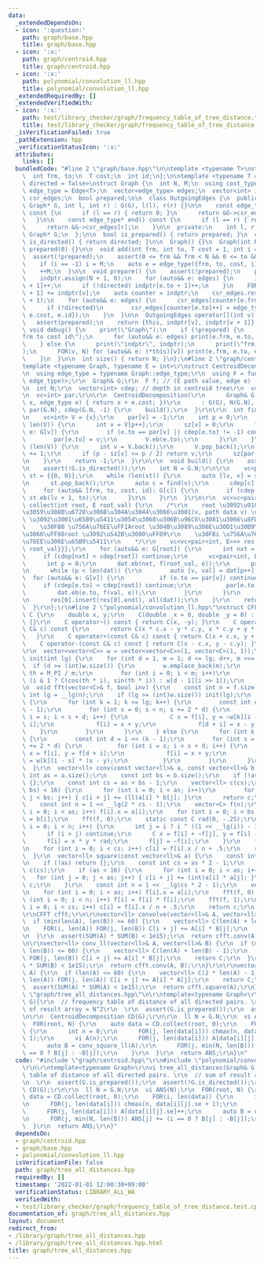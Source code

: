 ```yaml
---
data:
  _extendedDependsOn:
  - icon: ':question:'
    path: graph/base.hpp
    title: graph/base.hpp
  - icon: ':x:'
    path: graph/centroid.hpp
    title: graph/centroid.hpp
  - icon: ':x:'
    path: polynomial/convolution_ll.hpp
    title: polynomial/convolution_ll.hpp
  _extendedRequiredBy: []
  _extendedVerifiedWith:
  - icon: ':x:'
    path: test/library_checker/graph/frequency_table_of_tree_distance.test.cpp
    title: test/library_checker/graph/frequency_table_of_tree_distance.test.cpp
  _isVerificationFailed: true
  _pathExtension: hpp
  _verificationStatusIcon: ':x:'
  attributes:
    links: []
  bundledCode: "#line 2 \"graph/base.hpp\"\n\ntemplate <typename T>\nstruct Edge {\n\
    \  int frm, to;\n  T cost;\n  int id;\n};\n\ntemplate <typename T = int, bool\
    \ directed = false>\nstruct Graph {\n  int N, M;\n  using cost_type = T;\n  using\
    \ edge_type = Edge<T>;\n  vector<edge_type> edges;\n  vector<int> indptr;\n  vector<edge_type>\
    \ csr_edges;\n  bool prepared;\n\n  class OutgoingEdges {\n  public:\n    OutgoingEdges(const\
    \ Graph* G, int l, int r) : G(G), l(l), r(r) {}\n\n    const edge_type* begin()\
    \ const {\n      if (l == r) { return 0; }\n      return &G->csr_edges[l];\n \
    \   }\n\n    const edge_type* end() const {\n      if (l == r) { return 0; }\n\
    \      return &G->csr_edges[r];\n    }\n\n  private:\n    int l, r;\n    const\
    \ Graph* G;\n  };\n\n  bool is_prepared() { return prepared; }\n  constexpr bool\
    \ is_directed() { return directed; }\n\n  Graph() {}\n  Graph(int N) : N(N), M(0),\
    \ prepared(0) {}\n\n  void add(int frm, int to, T cost = 1, int i = -1) {\n  \
    \  assert(!prepared);\n    assert(0 <= frm && frm < N && 0 <= to && to < N);\n\
    \    if (i == -1) i = M;\n    auto e = edge_type({frm, to, cost, i});\n    edges.eb(e);\n\
    \    ++M;\n  }\n\n  void prepare() {\n    assert(!prepared);\n    prepared = true;\n\
    \    indptr.assign(N + 1, 0);\n    for (auto&& e: edges) {\n      indptr[e.frm\
    \ + 1]++;\n      if (!directed) indptr[e.to + 1]++;\n    }\n    FOR(v, N) indptr[v\
    \ + 1] += indptr[v];\n    auto counter = indptr;\n    csr_edges.resize(indptr.back()\
    \ + 1);\n    for (auto&& e: edges) {\n      csr_edges[counter[e.frm]++] = e;\n\
    \      if (!directed)\n        csr_edges[counter[e.to]++] = edge_type({e.to, e.frm,\
    \ e.cost, e.id});\n    }\n  }\n\n  OutgoingEdges operator[](int v) const {\n \
    \   assert(prepared);\n    return {this, indptr[v], indptr[v + 1]};\n  }\n\n \
    \ void debug() {\n    print(\"Graph\");\n    if (!prepared) {\n      print(\"\
    frm to cost id\");\n      for (auto&& e: edges) print(e.frm, e.to, e.cost, e.id);\n\
    \    } else {\n      print(\"indptr\", indptr);\n      print(\"frm to cost id\"\
    );\n      FOR(v, N) for (auto&& e: (*this)[v]) print(e.frm, e.to, e.cost, e.id);\n\
    \    }\n  }\n\n  int size() { return N; }\n};\n#line 2 \"graph/centroid.hpp\"\n\
    template <typename Graph, typename E = int>\r\nstruct CentroidDecomposition {\r\
    \n  using edge_type = typename Graph::edge_type;\r\n  using F = function<E(E,\
    \ edge_type)>;\r\n  Graph& G;\r\n  F f; // (E path value, edge e) -> E new_path_value\r\
    \n  int N;\r\n  vector<int> cdep; // depth in centroid tree\r\n  vc<int> sz;\r\
    \n  vc<int> par;\r\n\r\n  CentroidDecomposition(\r\n      Graph& G, F f = [](int\
    \ x, edge_type e) { return x + e.cost; })\r\n      : G(G), N(G.N), f(f), sz(G.N),\
    \ par(G.N), cdep(G.N, -1) {\r\n    build();\r\n  }\r\n\r\n  int find(int v) {\r\
    \n    vc<int> V = {v};\r\n    par[v] = -1;\r\n    int p = 0;\r\n    while (p <\
    \ len(V)) {\r\n      int v = V[p++];\r\n      sz[v] = 0;\r\n      for (auto&&\
    \ e: G[v]) {\r\n        if (e.to == par[v] || cdep[e.to] != -1) continue;\r\n\
    \        par[e.to] = v;\r\n        V.eb(e.to);\r\n      }\r\n    }\r\n    while\
    \ (len(V)) {\r\n      int v = V.back();\r\n      V.pop_back();\r\n      sz[v]\
    \ += 1;\r\n      if (p - sz[v] <= p / 2) return v;\r\n      sz[par[v]] += sz[v];\r\
    \n    }\r\n    return -1;\r\n  }\r\n\r\n  void build() {\r\n    assert(G.is_prepared());\r\
    \n    assert(!G.is_directed());\r\n    int N = G.N;\r\n\r\n    vc<pair<int, int>>\
    \ st = {{0, 0}};\r\n    while (len(st)) {\r\n      auto [lv, v] = st.back();\r\
    \n      st.pop_back();\r\n      auto c = find(v);\r\n      cdep[c] = lv;\r\n \
    \     for (auto&& [frm, to, cost, id]: G[c]) {\r\n        if (cdep[to] == -1)\
    \ st.eb(lv + 1, to);\r\n      }\r\n    }\r\n  }\r\n\r\n  vc<vc<pair<int, E>>>\
    \ collect(int root, E root_val) {\r\n    /*\r\n    root \u3092\u91CD\u5FC3\u3068\
    \u3059\u308B\u6728\u306B\u304A\u3044\u3066\u3001(v, path data v) \u306E vector\
    \ \u3092\u3001\u65B9\u5411\u3054\u3068\u306B\u96C6\u3081\u3066\u8FD4\u3059\r\n\
    \    \u30FB0 \u756A\u76EE\uFF1Aroot \u304B\u3089\u306E\u30D1\u30B9\u3059\u3079\
    \u3066\uFF08root \u3092\u542B\u3080\uFF09\r\n    \u30FBi \u756A\u76EE\uFF1Ai \u756A\
    \u76EE\u306E\u65B9\u5411\r\n    */\r\n    vc<vc<pair<int, E>>> res = {{{root,\
    \ root_val}}};\r\n    for (auto&& e: G[root]) {\r\n      int nxt = e.to;\r\n \
    \     if (cdep[nxt] < cdep[root]) continue;\r\n      vc<pair<int, E>> dat;\r\n\
    \      int p = 0;\r\n      dat.eb(nxt, f(root_val, e));\r\n      par[nxt] = root;\r\
    \n      while (p < len(dat)) {\r\n        auto [v, val] = dat[p++];\r\n      \
    \  for (auto&& e: G[v]) {\r\n          if (e.to == par[v]) continue;\r\n     \
    \     if (cdep[e.to] < cdep[root]) continue;\r\n          par[e.to] = v;\r\n \
    \         dat.eb(e.to, f(val, e));\r\n        }\r\n      }\r\n      res.eb(dat);\r\
    \n      res[0].insert(res[0].end(), all(dat));\r\n    }\r\n    return res;\r\n\
    \  }\r\n};\r\n#line 2 \"polynomial/convolution_ll.hpp\"\nstruct CFFT {\r\n  struct\
    \ C {\r\n    double x, y;\r\n    C(double _x = 0, double _y = 0) : x(_x), y(_y)\
    \ {}\r\n    C operator~() const { return C(x, -y); }\r\n    C operator*(const\
    \ C& c) const {\r\n      return C(x * c.x - y * c.y, x * c.y + y * c.x);\r\n \
    \   }\r\n    C operator+(const C& c) const { return C(x + c.x, y + c.y); }\r\n\
    \    C operator-(const C& c) const { return C(x - c.x, y - c.y); }\r\n  };\r\n\
    \r\n  vector<vector<C>> w = vector<vector<C>>(1, vector<C>(1, 1));\r\n\r\n  void\
    \ init(int lg) {\r\n    for (int d = 1, m = 1; d <= lg; d++, m <<= 1)\r\n    \
    \  if (d >= (int)w.size()) {\r\n        w.emplace_back(m);\r\n        const double\
    \ th = M_PI / m;\r\n        for (int i = 0; i < m; i++)\r\n          w[d][i] =\
    \ (i & 1 ? C(cos(th * i), sin(th * i)) : w[d - 1][i >> 1]);\r\n      }\r\n  }\r\
    \n  void fft(vector<C>& f, bool inv) {\r\n    const int n = f.size();\r\n    const\
    \ int lg = __lg(n);\r\n    if (lg >= (int)w.size()) init(lg);\r\n    if (inv)\
    \ {\r\n      for (int k = 1; k <= lg; k++) {\r\n        const int d = 1 << (k\
    \ - 1);\r\n        for (int s = 0; s < n; s += 2 * d) {\r\n          for (int\
    \ i = s; i < s + d; i++) {\r\n            C x = f[i], y = ~w[k][i - s] * f[d +\
    \ i];\r\n            f[i] = x + y;\r\n            f[d + i] = x - y;\r\n      \
    \    }\r\n        }\r\n      }\r\n    } else {\r\n      for (int k = lg; k; k--)\
    \ {\r\n        const int d = 1 << (k - 1);\r\n        for (int s = 0; s < n; s\
    \ += 2 * d) {\r\n          for (int i = s; i < s + d; i++) {\r\n            C\
    \ x = f[i], y = f[d + i];\r\n            f[i] = x + y;\r\n            f[d + i]\
    \ = w[k][i - s] * (x - y);\r\n          }\r\n        }\r\n      }\r\n    }\r\n\
    \  }\r\n  vector<ll> conv(const vector<ll>& a, const vector<ll>& b) {\r\n    const\
    \ int as = a.size();\r\n    const int bs = b.size();\r\n    if (!as or !bs) return\
    \ {};\r\n    const int cs = as + bs - 1;\r\n    vector<ll> c(cs);\r\n    if (max(as,\
    \ bs) < 16) {\r\n      for (int i = 0; i < as; i++)\r\n        for (int j = 0;\
    \ j < bs; j++) { c[i + j] += (ll)a[i] * b[j]; }\r\n      return c;\r\n    }\r\n\
    \    const int n = 1 << __lg(2 * cs - 1);\r\n    vector<C> f(n);\r\n    for (int\
    \ i = 0; i < as; i++) f[i].x = a[i];\r\n    for (int i = 0; i < bs; i++) f[i].y\
    \ = b[i];\r\n    fft(f, 0);\r\n    static const C rad(0, -.25);\r\n    for (int\
    \ i = 0; i < n; i++) {\r\n      int j = i ? i ^ ((1 << __lg(i)) - 1) : 0;\r\n\
    \      if (i > j) continue;\r\n      C x = f[i] + ~f[j], y = f[i] - ~f[j];\r\n\
    \      f[i] = x * y * rad;\r\n      f[j] = ~f[i];\r\n    }\r\n    fft(f, 1);\r\
    \n    for (int i = 0; i < cs; i++) c[i] = f[i].x / n + .5;\r\n    return c;\r\n\
    \  }\r\n  vector<ll> square(const vector<ll>& a) {\r\n    const int as = a.size();\r\
    \n    if (!as) return {};\r\n    const int cs = as * 2 - 1;\r\n    vector<ll>\
    \ c(cs);\r\n    if (as < 16) {\r\n      for (int i = 0; i < as; i++)\r\n     \
    \   for (int j = 0; j < as; j++) { c[i + j] += (int)a[i] * a[j]; }\r\n      return\
    \ c;\r\n    }\r\n    const int n = 1 << __lg(cs * 2 - 1);\r\n    vector<C> f(n);\r\
    \n    for (int i = 0; i < as; i++) f[i].x = a[i];\r\n    fft(f, 0);\r\n    for\
    \ (int i = 0; i < n; i++) f[i] = f[i] * f[i];\r\n    fft(f, 1);\r\n    for (int\
    \ i = 0; i < cs; i++) c[i] = f[i].x / n + .5;\r\n    return c;\r\n  }\r\n};\r\n\
    \r\nCFFT cfft;\r\n\r\nvector<ll> convolve(vector<ll>& A, vector<ll>& B) {\r\n\
    \  if (min(len(A), len(B)) <= 60) {\r\n    vector<ll> C(len(A) + len(B) - 1);\r\
    \n    FOR(i, len(A)) FOR(j, len(B)) C[i + j] += A[i] * B[j];\r\n    return C;\r\
    \n  }\r\n  assert(SUM(A) * SUM(B) < 1e15);\r\n  return cfft.conv(A, B);\r\n}\r\
    \n\r\nvector<ll> conv_ll(vector<ll>& A, vector<ll>& B) {\r\n  if (min(len(A),\
    \ len(B)) <= 60) {\r\n    vector<ll> C(len(A) + len(B) - 1);\r\n    FOR(i, len(A))\
    \ FOR(j, len(B)) C[i + j] += A[i] * B[j];\r\n    return C;\r\n  }\r\n  assert(SUM(A)\
    \ * SUM(B) < 1e15);\r\n  return cfft.conv(A, B);\r\n}\r\n\r\nvector<ll> conv_square_ll(vector<ll>&\
    \ A) {\r\n  if (len(A) <= 60) {\r\n    vector<ll> C(2 * len(A) - 1);\r\n    FOR(i,\
    \ len(A)) FOR(j, len(A)) C[i + j] += A[i] * A[j];\r\n    return C;\r\n  }\r\n\
    \  assert(SUM(A) * SUM(A) < 1e15);\r\n  return cfft.square(A);\r\n}\r\n#line 3\
    \ \"graph/tree_all_distances.hpp\"\n\r\ntemplate<typename Graph>\r\nvi tree_all_distances(Graph&\
    \ G){\r\n  // frequency table of distance of all directed pairs. \r\n  // sum\
    \ of result array = N^2\r\n  \r\n  assert(G.is_prepared());\r\n  assert(!G.is_directed());\r\
    \n\r\n  CentroidDecomposition CD(G);\r\n\r\n  ll N = G.N;\r\n  vi ANS(N);\r\n\
    \  FOR(root, N) {\r\n    auto data = CD.collect(root, 0);\r\n    FOR(i, len(data))\
    \ {\r\n      int n = 0;\r\n      FOR(j, len(data[i])) chmax(n, data[i][j].se +\
    \ 1);\r\n      vi A(n);\r\n      FOR(j, len(data[i])) A[data[i][j].se]++;\r\n\
    \      auto B = conv_square_ll(A);\r\n      FOR(j, min(N, len(B))) ANS[j] += (i\
    \ == 0 ? B[j] : -B[j]);\r\n    }\r\n  }\r\n  return ANS;\r\n}\n"
  code: "#include \"graph/centroid.hpp\"\r\n#include \"polynomial/convolution_ll.hpp\"\
    \r\n\r\ntemplate<typename Graph>\r\nvi tree_all_distances(Graph& G){\r\n  // frequency\
    \ table of distance of all directed pairs. \r\n  // sum of result array = N^2\r\
    \n  \r\n  assert(G.is_prepared());\r\n  assert(!G.is_directed());\r\n\r\n  CentroidDecomposition\
    \ CD(G);\r\n\r\n  ll N = G.N;\r\n  vi ANS(N);\r\n  FOR(root, N) {\r\n    auto\
    \ data = CD.collect(root, 0);\r\n    FOR(i, len(data)) {\r\n      int n = 0;\r\
    \n      FOR(j, len(data[i])) chmax(n, data[i][j].se + 1);\r\n      vi A(n);\r\n\
    \      FOR(j, len(data[i])) A[data[i][j].se]++;\r\n      auto B = conv_square_ll(A);\r\
    \n      FOR(j, min(N, len(B))) ANS[j] += (i == 0 ? B[j] : -B[j]);\r\n    }\r\n\
    \  }\r\n  return ANS;\r\n}"
  dependsOn:
  - graph/centroid.hpp
  - graph/base.hpp
  - polynomial/convolution_ll.hpp
  isVerificationFile: false
  path: graph/tree_all_distances.hpp
  requiredBy: []
  timestamp: '2022-01-01 12:00:30+09:00'
  verificationStatus: LIBRARY_ALL_WA
  verifiedWith:
  - test/library_checker/graph/frequency_table_of_tree_distance.test.cpp
documentation_of: graph/tree_all_distances.hpp
layout: document
redirect_from:
- /library/graph/tree_all_distances.hpp
- /library/graph/tree_all_distances.hpp.html
title: graph/tree_all_distances.hpp
---
```

